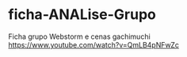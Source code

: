 # ficha-ANALise-Grupo
Ficha grupo Webstorm e cenas gachimuchi
https://www.youtube.com/watch?v=QmLB4pNFwZc
